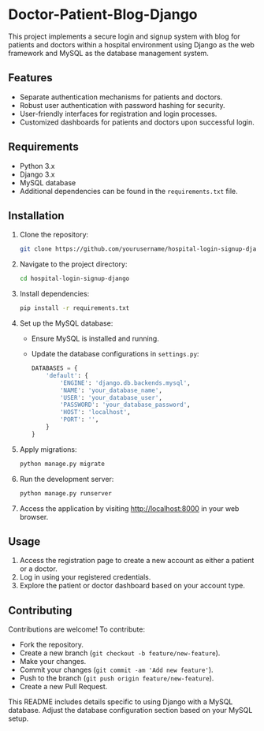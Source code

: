 # Doctor-Patient-Blog-Django

This project implements a secure login and signup system with blog for patients and doctors within a hospital environment using Django as the web framework and MySQL as the database management system.

## Features

- Separate authentication mechanisms for patients and doctors.
- Robust user authentication with password hashing for security.
- User-friendly interfaces for registration and login processes.
- Customized dashboards for patients and doctors upon successful login.

## Requirements

- Python 3.x
- Django 3.x
- MySQL database
- Additional dependencies can be found in the `requirements.txt` file.

## Installation

1. Clone the repository:

    ```bash
    git clone https://github.com/yourusername/hospital-login-signup-django.git
    ```

2. Navigate to the project directory:

    ```bash
    cd hospital-login-signup-django
    ```

3. Install dependencies:

    ```bash
    pip install -r requirements.txt
    ```

4. Set up the MySQL database:
   
   - Ensure MySQL is installed and running.
   - Update the database configurations in `settings.py`:

        ```python
        DATABASES = {
            'default': {
                'ENGINE': 'django.db.backends.mysql',
                'NAME': 'your_database_name',
                'USER': 'your_database_user',
                'PASSWORD': 'your_database_password',
                'HOST': 'localhost',
                'PORT': '',
            }
        }
        ```

5. Apply migrations:

    ```bash
    python manage.py migrate
    ```

6. Run the development server:

    ```bash
    python manage.py runserver
    ```

7. Access the application by visiting [http://localhost:8000](http://localhost:8000) in your web browser.

## Usage

1. Access the registration page to create a new account as either a patient or a doctor.
2. Log in using your registered credentials.
3. Explore the patient or doctor dashboard based on your account type.

## Contributing

Contributions are welcome! To contribute:
- Fork the repository.
- Create a new branch (`git checkout -b feature/new-feature`).
- Make your changes.
- Commit your changes (`git commit -am 'Add new feature'`).
- Push to the branch (`git push origin feature/new-feature`).
- Create a new Pull Request.


This README includes details specific to using Django with a MySQL database. Adjust the database configuration section based on your MySQL setup.
